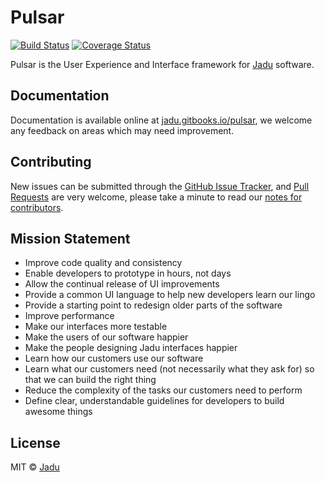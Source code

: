 # Pulsar 

[![Build Status](https://travis-ci.org/jadu/pulsar.svg?branch=develop)](https://travis-ci.org/jadu/pulsar) [![Coverage Status](https://coveralls.io/repos/github/jadu/pulsar/badge.svg?branch=develop)](https://coveralls.io/github/jadu/pulsar?branch=develop)

Pulsar is the User Experience and Interface framework for [Jadu](http://jadu.net) software.

## Documentation

Documentation is available online at [jadu.gitbooks.io/pulsar](https://jadu.gitbooks.io/pulsar/), we welcome any feedback on areas which may need improvement.

## Contributing

New issues can be submitted through the [GitHub Issue Tracker](https://github.com/jadu/pulsar/issues), and [Pull Requests](https://github.com/jadu/pulsar/pulls) are very welcome, please take a minute to read our [notes for contributors](https://jadu.gitbooks.io/pulsar/content/contributing.html).

## Mission Statement

* Improve code quality and consistency
* Enable developers to prototype in hours, not days
* Allow the continual release of UI improvements
* Provide a common UI language to help new developers learn our lingo
* Provide a starting point to redesign older parts of the software
* Improve performance
* Make our interfaces more testable
* Make the users of our software happier
* Make the people designing Jadu interfaces happier
* Learn how our customers use our software
* Learn what our customers need (not necessarily what they ask for) so that we can build the right thing
* Reduce the complexity of the tasks our customers need to perform
* Define clear, understandable guidelines for developers to build awesome things

## License

MIT © [Jadu](http://jadu.net)
